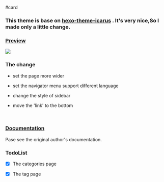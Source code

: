 #card

### This theme is base on [hexo-theme-icarus](https://github.com/ppoffice/hexo-theme-icarus) . It's very nice,So I made only a little change.

###  [Preview](http://yohnz.github.io/)

![](https://github.com/yohnz/hexo-theme-card/blob/master/source/css/images/hexo-theme-card.png "")

### The change

- set the page more wider

- set the navigator menu support different language

- change the style of sidebar

- move the 'link' to the bottom

  ​

### [Documentation](https://github.com/ppoffice/hexo-theme-icarus/wiki)

Pase see the original author's documentation.



### TodoList

- [X]  The categories page

- [X]  The tag page

